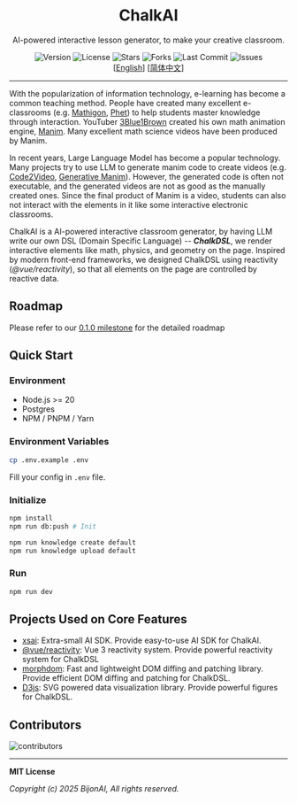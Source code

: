 <div align="center">
  <h1>ChalkAI</h1>
  <p>AI-powered interactive lesson generator, to make your creative classroom.</p>
  
  <div align="center">
    <img src="https://img.shields.io/github/package-json/v/bijonai/ChalkAI" alt="Version" />
    <img src="https://img.shields.io/github/license/bijonai/ChalkAI" alt="License" />
    <img src="https://img.shields.io/github/stars/bijonai/ChalkAI?style=social" alt="Stars" />
    <img src="https://img.shields.io/github/forks/bijonai/ChalkAI?style=social" alt="Forks" />
    <img src="https://img.shields.io/github/last-commit/bijonai/ChalkAI" alt="Last Commit" />
    <img src="https://img.shields.io/github/issues/bijonai/ChalkAI" alt="Issues" />
  </div>

  <div align="center">
    <span>[<a href="./README.md">English</a>]<span>
    </span>[<a href="./README_CN.md">简体中文</a>]</span>
  </div>
</div>

---

With the popularization of information technology, e-learning has become a common teaching method. People have created many excellent e-classrooms (e.g. [Mathigon](https://mathigon.org/), [Phet](https://phet.colorado.edu/zh_CN/)) to help students master knowledge through interaction. YouTuber [3Blue1Brown](https://www.youtube.com/@3blue1brown) created his own math animation engine, [Manim](https://manim.community/). Many excellent math science videos have been produced by Manim.

In recent years, Large Language Model has become a popular technology. Many projects try to use LLM to generate manim code to create videos (e.g. [Code2Video](https://github.com/showlab/Code2Video?tab=readme-ov-file), [Generative Manim](https://github.com/marcelo-earth/generative-manim)). However, the generated code is often not executable, and the generated videos are not as good as the manually created ones. Since the final product of Manim is a video, students can also not interact with the elements in it like some interactive electronic classrooms.

ChalkAI is a AI-powered interactive classroom generator, by having LLM write our own DSL (Domain Specific Language) -- ***ChalkDSL***, we render interactive elements like math, physics, and geometry on the page. Inspired by modern front-end frameworks, we designed ChalkDSL using reactivity (*@vue/reactivity*), so that all elements on the page are controlled by reactive data.

## Roadmap

Please refer to our [0.1.0 milestone](https://github.com/bijonai/ChalkAI/issues/6) for the detailed roadmap

## Quick Start

### Environment

- Node.js >= 20
- Postgres
- NPM / PNPM / Yarn

### Environment Variables

```bash
cp .env.example .env
```

Fill your config in `.env` file.

### Initialize

```bash
npm install
npm run db:push # Init

npm run knowledge create default
npm run knowledge upload default
```

### Run

```bash
npm run dev
```

## Projects Used on Core Features

- [xsai](https://github.com/moeru-ai/xsai): Extra-small AI SDK. Provide easy-to-use AI SDK for ChalkAI.
- [@vue/reactivity](https://github.com/vuejs/core): Vue 3 reactivity system. Provide powerful reactivity system for ChalkDSL
- [morphdom](https://github.com/patrick-steele-idem/morphdom): Fast and lightweight DOM diffing and patching library. Provide efficient DOM diffing and patching for ChalkDSL.
- [D3js](https://github.com/d3/d3): SVG powered data visualization library. Provide powerful figures for ChalkDSL.

## Contributors

![contributors](https://opencollective.com/bijonai/contributors.svg?width=600&button=false)

---
**MIT License**

*Copyright (c) 2025 BijonAI, All rights reserved.*